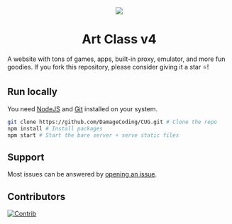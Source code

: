 <div align="center">
  <img src="public/assets/images/icon.png" />
  <h1>Art Class v4</h1>
</div>
A website with tons of games, apps, built-in proxy, emulator, and more fun goodies. If you fork this repository, please consider giving it a star ⭐!

## Run locally

You need [NodeJS](https://nodejs.org) and [Git](https://git-scm.com/download) installed on your system.

````bash
git clone https://github.com/DamageCoding/CUG.git # Clone the repo
npm install # Install packages
npm start # Start the bare server + serve static files
````

## Support
Most issues can be answered by [opening an issue](https://github.com/DamageCoding/CUG/issues).

## Contributors

[![Contrib](https://contrib.rocks/image?repo=art-class/v4#)](https://github.com/art-class/v4/graphs/contributors)
